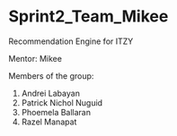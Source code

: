 # Sprint2_Team_Mikee
Recommendation Engine for ITZY

Mentor: Mikee

Members of the group:
1. Andrei Labayan
2. Patrick Nichol Nuguid
3. Phoemela Ballaran
4. Razel Manapat

